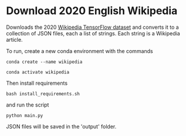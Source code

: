 # Download 2020 English Wikipedia 

Downloads the 2020 [Wikipedia TensorFlow dataset](https://www.tensorflow.org/datasets/catalog/wikipedia) and converts it to a collection of JSON files, each a list of strings. Each string is a Wikipedia article.

To run, create a new conda environment with the commands

```conda create --name wikipedia```

```conda activate wikipedia```

Then install requirements

```bash install_requirements.sh```

and run the script

```python main.py```

JSON files will be saved in the 'output' folder.
